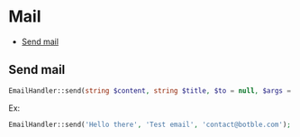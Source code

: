 # Mail

- [Send mail](#send_mail)

## Send mail

```php
EmailHandler::send(string $content, string $title, $to = null, $args = [], $debug = false);
```

Ex:

```php
EmailHandler::send('Hello there', 'Test email', 'contact@botble.com');
```